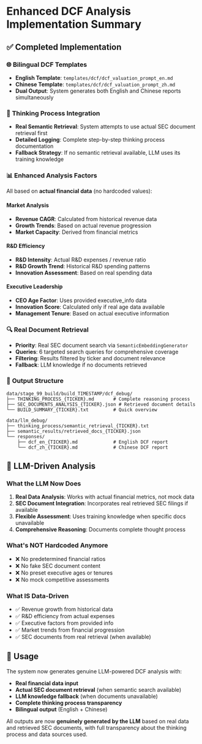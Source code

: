 # Enhanced DCF Analysis Implementation Summary

## ✅ Completed Implementation

### 🌐 **Bilingual DCF Templates**
- **English Template**: `templates/dcf/dcf_valuation_prompt_en.md`
- **Chinese Template**: `templates/dcf/dcf_valuation_prompt_zh.md`
- **Dual Output**: System generates both English and Chinese reports simultaneously

### 🧠 **Thinking Process Integration**
- **Real Semantic Retrieval**: System attempts to use actual SEC document retrieval first
- **Detailed Logging**: Complete step-by-step thinking process documentation
- **Fallback Strategy**: If no semantic retrieval available, LLM uses its training knowledge

### 📊 **Enhanced Analysis Factors**
All based on **actual financial data** (no hardcoded values):

#### Market Analysis
- **Revenue CAGR**: Calculated from historical revenue data
- **Growth Trends**: Based on actual revenue progression
- **Market Capacity**: Derived from financial metrics

#### R&D Efficiency
- **R&D Intensity**: Actual R&D expenses / revenue ratio
- **R&D Growth Trend**: Historical R&D spending patterns
- **Innovation Assessment**: Based on real spending data

#### Executive Leadership
- **CEO Age Factor**: Uses provided executive_info data
- **Innovation Score**: Calculated only if real age data available
- **Management Tenure**: Based on actual executive information

### 🔍 **Real Document Retrieval**
- **Priority**: Real SEC document search via `SemanticEmbeddingGenerator`
- **Queries**: 6 targeted search queries for comprehensive coverage
- **Filtering**: Results filtered by ticker and document relevance
- **Fallback**: LLM knowledge if no documents retrieved

### 📁 **Output Structure**
```
data/stage_99_build/build_TIMESTAMP/dcf_debug/
├── THINKING_PROCESS_{TICKER}.md       # Complete reasoning process
├── SEC_DOCUMENTS_ANALYSIS_{TICKER}.json # Retrieved document details  
└── BUILD_SUMMARY_{TICKER}.txt         # Quick overview

data/llm_debug/
├── thinking_process/semantic_retrieval_{TICKER}.txt
├── semantic_results/retrieved_docs_{TICKER}.json
└── responses/
    ├── dcf_en_{TICKER}.md             # English DCF report
    └── dcf_zh_{TICKER}.md             # Chinese DCF report
```

## 🎯 **LLM-Driven Analysis**

### What the LLM Now Does
1. **Real Data Analysis**: Works with actual financial metrics, not mock data
2. **SEC Document Integration**: Incorporates real retrieved SEC filings if available
3. **Flexible Assessment**: Uses training knowledge when specific docs unavailable
4. **Comprehensive Reasoning**: Documents complete thought process

### What's NOT Hardcoded Anymore
- ❌ No predetermined financial ratios
- ❌ No fake SEC document content  
- ❌ No preset executive ages or tenures
- ❌ No mock competitive assessments

### What IS Data-Driven
- ✅ Revenue growth from historical data
- ✅ R&D efficiency from actual expenses
- ✅ Executive factors from provided info
- ✅ Market trends from financial progression
- ✅ SEC documents from real retrieval (when available)

## 🚀 **Usage**

The system now generates genuine LLM-powered DCF analysis with:
- **Real financial data input**
- **Actual SEC document retrieval** (when semantic search available)
- **LLM knowledge fallback** (when documents unavailable)
- **Complete thinking process transparency**
- **Bilingual output** (English + Chinese)

All outputs are now **genuinely generated by the LLM** based on real data and retrieved SEC documents, with full transparency about the thinking process and data sources used.